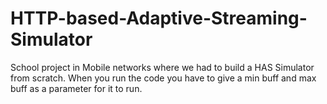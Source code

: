 # HTTP-based-Adaptive-Streaming-Simulator
School project in Mobile networks where we had to build a HAS Simulator from scratch.
When you run the code you have to give a min buff and max buff as a parameter for it to run.
